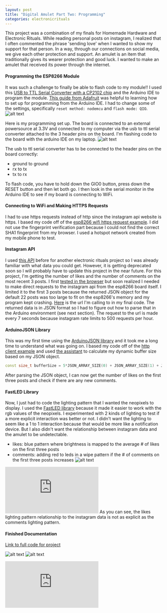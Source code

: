 ```yaml
---
layout: post
title: "Digital Amulet Part Two: Programming"
categories: electronicrituals
---
```


This project was a combination of my finals for Homemade Hardware and Electronic Rituals. While reading personal posts on instagram, I realized that I often commented the phrase 'sending love' when I wanted to show my support for that person. In a way, through our connections on social media, we give each other protection and support. An amulet is an item that traditionally gives its wearer protection and good luck. I wanted to make an amulet that received its power through the internet.

#### Programming the ESP8266 Module ####
It was such a challenge to finally be able to flash code to my module!! I used this [USB to TTL Serial Converter with a CP2102 chip](https://www.amazon.com/gp/product/B072K3Z3TL) and the Arduino IDE to program the module. [This guide from Adafruit](https://learn.adafruit.com/adafruit-huzzah-esp8266-breakout/using-arduino-ide) was helpful to learning how to set up for programming from the Arduino IDE. I had to change some of the settings, specifically `reset method: nodemcu` and `flash mode: QIO`.
![alt text](https://raw.githubusercontent.com/jirrian/jirrian.github.io/master/images/homemadehardware/final/arduinoide_settings.png)

Here is my programming set up. The board is connected to an external powersource at 3.3V and connected to my computer via the usb to ttl serial converter attached to the 3 header pins on the board. I'm flashing code to the board with the arduino IDE on my laptop.
![alt text](https://raw.githubusercontent.com/jirrian/jirrian.github.io/master/images/homemadehardware/final/programming_setup.jpg)

The usb to ttl serial converter has to be connected to the header pins on the board correctly:
- ground to ground
- rx to tx
- tx to rx

To flash code, you have to hold down the GIO0 button, press down the RESET button and then let both go. I then look in the serial monitor in the Arduino IDE to see if my board is connecting to WiFi.

#### Connecting to WiFi and Making HTTPS Requests ####
I had to use https requests instead of http since the instagram api website is https. I based my code off of the [esp8266 wifi https request example](https://github.com/esp8266/Arduino/blob/master/libraries/ESP8266WiFi/examples/HTTPSRequest/HTTPSRequest.ino). I did not use the fingerprint verification part because I could not find the correct SHA1 fingerprint from my browser. I used a hotspot network created from my mobile phone to test.

#### Instagram API ####
I used [this API](https://www.instagram.com/developer/endpoints/) before for another electronic rituals project so I was already familiar with what data you could get. However, it is getting deprecated soon so I will probably have to update this project in the near future. For this project, I'm getting the number of likes and the number of comments on the most recent 3 posts. I first [tested in the browser](http://blog.jzhong.today/digitalamulet/index.html) but soon realized I needed to make direct requests to the instagram api from the esp8266 board itself. I limited it to the first 3 posts because the returned JSON object for the default 22 posts was too large to fit on the esp8266's memory and my program kept crashing.
[Here](https://api.instagram.com/v1/users/self/media/recent/?count=3&access_token=10172653.7b9daff.50ac0058183644828adf4a08197d2361) is the url I'm calling to in my final code. The returned data is in JSON format so I had to figure out how to parse that in the Arduino environment (see next section). The request to the url is made every 7 seconds because instagram rate limits to 500 requests per hour.

#### ArduinoJSON Library ####
This was my first time using the [ArduinoJSON library](https://arduinojson.org/) and it took me a long time to understand what was going on. I based my code off of the [http client example](https://arduinojson.org/example/http-client/) and used [the assistant](https://arduinojson.org/assistant/) to calculate my dynamic buffer size based on my JSON object.
```c++
const size_t bufferSize = 5*JSON_ARRAY_SIZE(0) + JSON_ARRAY_SIZE(1) + JSON_ARRAY_SIZE(3) + 8*JSON_OBJECT_SIZE(1) + 3*JSON_OBJECT_SIZE(2) + 14*JSON_OBJECT_SIZE(3) + 11*JSON_OBJECT_SIZE(4) + 2*JSON_OBJECT_SIZE(15) + JSON_OBJECT_SIZE(16) + 7572;
```
After parsing the JSON object, I can now get the number of likes on the first three posts and check if there are any new comments.

#### FastLED Library ####
Now, I just had to code the lighting pattern that I wanted the neopixels to display. I used the [FastLED library](https://github.com/FastLED/FastLED) because it made it easier to work with the rgb values of the neopixels. I experimented with 2 kinds of lighting to test if a more explicit interaction was better or not. I didn't want the lighting to seem like a 1 to 1 interaction because that would be more like a notification device. But I also didn't want the relationship between instagram data and the amulet to be undetectable.

- likes: blue pattern where brightness is mapped to the average # of likes on the first three posts
- comments: adding red to leds in a wipe pattern if the # of comments on the first three posts increases
![alt text](https://raw.githubusercontent.com/jirrian/jirrian.github.io/master/images/homemadehardware/final/lightpattern.jpg)

<iframe src="https://www.youtube.com/embed/kV6PxAz2Ru8?rel=0" frameborder="0" allow="autoplay; encrypted-media" allowfullscreen></iframe>
As you can see, the likes lighting pattern relationship to the instagram data is not as explicit as the comments lighting pattern.

#### Finished Documentation ####
[Link to full code for project](https://github.com/jirrian/digital-amulet/blob/master/digital_amulet.ino)

![alt text](https://raw.githubusercontent.com/jirrian/jirrian.github.io/master/images/homemadehardware/final/digitalamulet_model.jpg)
![alt text](https://raw.githubusercontent.com/jirrian/jirrian.github.io/master/images/homemadehardware/final/digitalamulet_model_lit.jpg)

<iframe src="https://www.youtube.com/embed/fCvrKaWGQ8c?rel=0" frameborder="0" allow="autoplay; encrypted-media" allowfullscreen></iframe>
